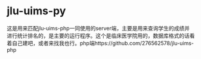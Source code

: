 # jlu-uims-py
这是用来匹配jlu-uims-php一同使用的server端，主要是用来查询学生的成绩并进行统计排名的，是主要的运行程序。这个是临床医学院用的，数据库格式的话看着自己建吧，或者来找我也行。php端https://github.com/276562578/jlu-uims-php
